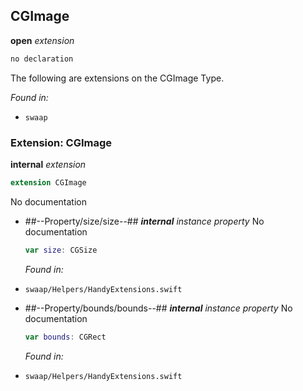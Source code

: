 ## CGImage

**open** *extension*

```swift
no declaration
```

The following are extensions on the CGImage Type.



*Found in:*

* `swaap`


### Extension: CGImage

**internal** *extension*

```swift
extension CGImage
```

No documentation




* ##--Property/size/size--##
	***internal*** *instance property*
	No documentation
	```swift
	var size: CGSize
	```
	*Found in:*

* `swaap/Helpers/HandyExtensions.swift`
* ##--Property/bounds/bounds--##
	***internal*** *instance property*
	No documentation
	```swift
	var bounds: CGRect
	```
	*Found in:*

* `swaap/Helpers/HandyExtensions.swift`



